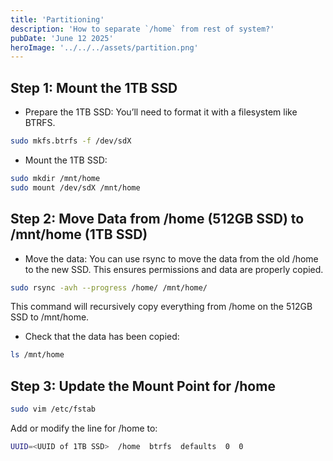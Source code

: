 ```yaml
---
title: 'Partitioning'
description: 'How to separate `/home` from rest of system?'
pubDate: 'June 12 2025'
heroImage: '../../../assets/partition.png'
---
```


## Step 1: Mount the 1TB SSD

- Prepare the 1TB SSD: You’ll need to format it with a filesystem like BTRFS.

```bash
sudo mkfs.btrfs -f /dev/sdX
```

- Mount the 1TB SSD:

```bash
sudo mkdir /mnt/home
sudo mount /dev/sdX /mnt/home
```

## Step 2: Move Data from /home (512GB SSD) to /mnt/home (1TB SSD)

- Move the data: You can use rsync to move the data from the old /home to the new SSD. This ensures permissions and data are properly copied.

```bash
sudo rsync -avh --progress /home/ /mnt/home/
```

This command will recursively copy everything from /home on the 512GB SSD to /mnt/home.

- Check that the data has been copied:

```bash
ls /mnt/home
```

## Step 3: Update the Mount Point for /home

```bash
sudo vim /etc/fstab
```

   Add or modify the line for /home to:

```bash
UUID=<UUID of 1TB SSD>  /home  btrfs  defaults  0  0
```

